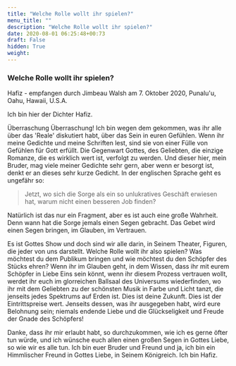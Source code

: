 ```yaml
---
title: "Welche Rolle wollt ihr spielen?"
menu_title: ""
description: "Welche Rolle wollt ihr spielen?"
date: 2020-08-01 06:25:48+00:73
draft: False
hidden: True
weight:
---
```

### Welche Rolle wollt ihr spielen?

Hafiz - empfangen durch Jimbeau Walsh am 7. Oktober 2020, Punalu'u, Oahu, Hawaii, U.S.A.

Ich bin hier der Dichter Hafiz.

Überraschung Überraschung! Ich bin wegen dem gekommen, was ihr alle über das 'Reale' diskutiert habt, über das Sein in euren Gefühlen. Wenn ihr meine Gedichte und meine Schriften lest, sind sie von einer Fülle von Gefühlen für Gott erfüllt. Die Gegenwart Gottes, des Geliebten, die einzige Romanze, die es wirklich wert ist, verfolgt zu werden. Und dieser hier, mein Bruder, mag viele meiner Gedichte sehr gern, aber wenn er besorgt ist, denkt er an dieses sehr kurze Gedicht. In der englischen Sprache geht es ungefähr so:

> Jetzt, wo sich die Sorge als ein so unlukratives Geschäft erwiesen hat, warum nicht einen besseren Job finden?

Natürlich ist das nur ein Fragment, aber es ist auch eine große Wahrheit. Denn wann hat die Sorge jemals einen Segen gebracht. Das Gebet wird einen Segen bringen, im Glauben, im Vertrauen.

Es ist Gottes Show und doch sind wir alle darin, in Seinem Theater, Figuren, die jeder von uns darstellt. Welche Rolle wollt ihr also spielen? Was möchtest du dem Publikum bringen und wie möchtest du den Schöpfer des Stücks ehren? Wenn ihr im Glauben geht, in dem Wissen, dass ihr mit eurem Schöpfer in Liebe Eins sein könnt, wenn ihr diesem Prozess vertrauen wollt, werdet ihr euch im glorreichen Ballsaal des Universums wiederfinden, wo ihr mit dem Geliebten zu der schönsten Musik in Farbe und Licht tanzt, die jenseits jedes Spektrums auf Erden ist. Dies ist deine Zukunft. Dies ist der Eintrittspreise wert. Jenseits dessen, was ihr ausgegeben habt, wird eure Belohnung sein; niemals endende Liebe und die Glückseligkeit und Freude der Gnade des Schöpfers!

Danke, dass ihr mir erlaubt habt, so durchzukommen, wie ich es gerne öfter tun würde, und ich wünsche euch allen einen großen Segen in Gottes Liebe, so wie wir es alle tun. Ich bin euer Bruder und Freund und ja, ich bin ein Himmlischer Freund in Gottes Liebe, in Seinem Königreich. Ich bin Hafiz.
